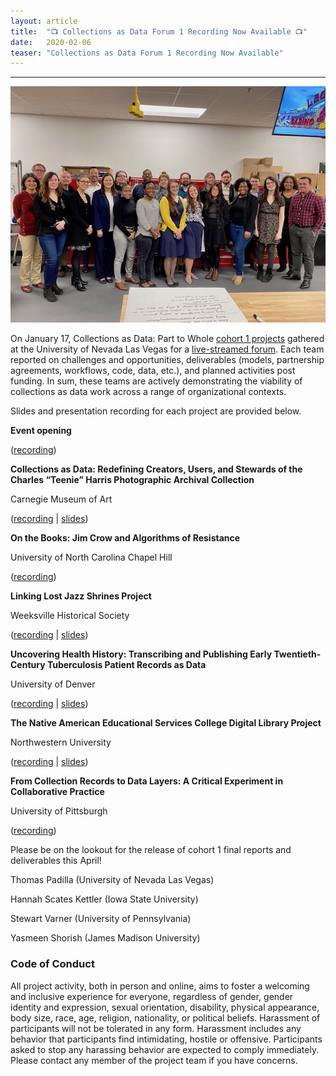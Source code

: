 ```yaml
---
layout: article
title:  "📺 Collections as Data Forum 1 Recording Now Available 📺"
date:   2020-02-06 
teaser: "Collections as Data Forum 1 Recording Now Available"
---
```

---

![](https://github.com/collectionsasdata/part2whole/blob/master/IMG_0048.jpg "viva las collections as data!")

On January 17, Collections as Data: Part to Whole [cohort 1 projects](https://collectionsasdata.github.io/part2whole/cohort1/) gathered at the University of Nevada Las Vegas for a [live-streamed forum](https://youtu.be/abpmH01IBH0?t=1021). Each team reported on challenges and opportunities, deliverables (models, partnership agreements, workflows, code, data, etc.), and planned activities post funding. In sum, these teams are actively demonstrating the viability of collections as data work across a range of organizational contexts. 

Slides and presentation recording for each project are provided below.
 
**Event opening** 

([recording](https://youtu.be/abpmH01IBH0?t=1021))
 
**Collections as Data: Redefining Creators, Users, and Stewards of the Charles “Teenie” Harris Photographic Archival Collection** 

Carnegie Museum of Art

([recording](https://youtu.be/abpmH01IBH0?t=1491) | [slides](https://github.com/collectionsasdata/part2whole/blob/master/cmoa_summativeforum.pdf)) 
 
**On the Books: Jim Crow and Algorithms of Resistance**

University of North Carolina Chapel Hill

([recording](https://youtu.be/abpmH01IBH0?t=3302))
 
**Linking Lost Jazz Shrines Project** 

Weeksville Historical Society 

([recording](https://youtu.be/abpmH01IBH0?t=5299) | [slides](http://collectionsasdata.github.io/part2whole/summativeforum_linkinglostjazz.pdf))
 
**Uncovering Health History: Transcribing and Publishing Early Twentieth-Century Tuberculosis
Patient Records as Data** 

University of Denver

([recording](https://youtu.be/abpmH01IBH0?t=8062) | [slides](https://docs.google.com/presentation/d/1wp-_-idXsplHHfx80uv54FPdMm4Jo0Q1PFkOCtqZSHk/edit?usp=sharing))
 
**The Native American Educational Services College Digital Library Project** 

Northwestern University

([recording](https://youtu.be/abpmH01IBH0?t=10237) | [slides](http://collectionsasdata.github.io/part2whole/naes_cad_forum.pdf))
 
**From Collection Records to Data Layers: A Critical Experiment in Collaborative Practice** 

University of Pittsburgh

([recording](https://youtu.be/abpmH01IBH0?t=11885))
 
Please be on the lookout for the release of cohort 1 final reports and deliverables this April! 

Thomas Padilla (University of Nevada Las Vegas)

Hannah Scates Kettler (Iowa State University)

Stewart Varner (University of Pennsylvania)

Yasmeen Shorish (James Madison University)

### Code of Conduct

All project activity, both in person and online, aims to foster a welcoming and inclusive experience for everyone, regardless of gender, gender identity and expression, sexual orientation, disability, physical appearance, body size, race, age, religion, nationality, or political beliefs. Harassment of participants will not be tolerated in any form. Harassment includes any behavior that participants find intimidating, hostile or offensive. Participants asked to stop any harassing behavior are expected to comply immediately. Please contact any member of the project team if you have concerns.

